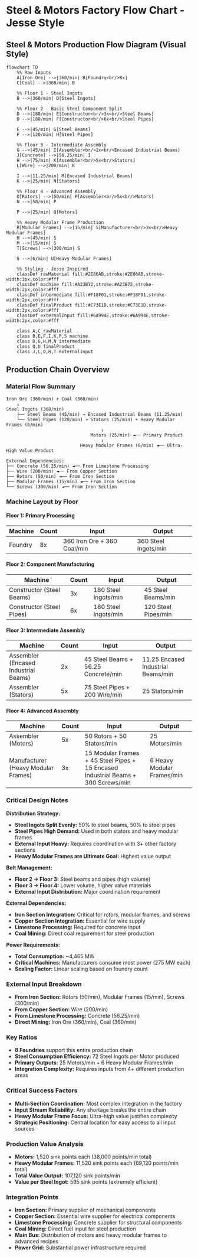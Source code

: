 # Steel & Motors Factory Flow Chart - Jesse Style

## Steel & Motors Production Flow Diagram (Visual Style)

```mermaid
flowchart TD
    %% Raw Inputs
    A[Iron Ore] -->|360/min| B[Foundry<br/>8x]
    C[Coal] -->|360/min| B
    
    %% Floor 1 - Steel Ingots
    B -->|360/min| D[Steel Ingots]
    
    %% Floor 2 - Basic Steel Component Split
    D -->|180/min| E[Constructor<br/>3x<br/>Steel Beams]
    D -->|180/min| F[Constructor<br/>6x<br/>Steel Pipes]
    
    E -->|45/min| G[Steel Beams]
    F -->|120/min| H[Steel Pipes]
    
    %% Floor 3 - Intermediate Assembly
    G -->|45/min| I[Assembler<br/>2x<br/>Encased Industrial Beams]
    J[Concrete] -->|56.25/min| I
    H -->|75/min| K[Assembler<br/>5x<br/>Stators]
    L[Wire] -->|200/min| K
    
    I -->|11.25/min| M[Encased Industrial Beams]
    K -->|25/min| N[Stators]
    
    %% Floor 4 - Advanced Assembly
    O[Rotors] -->|50/min| P[Assembler<br/>5x<br/>Motors]
    N -->|50/min| P
    
    P -->|25/min| Q[Motors]
    
    %% Heavy Modular Frame Production
    R[Modular Frames] -->|15/min| S[Manufacturer<br/>3x<br/>Heavy Modular Frames]
    H -->|45/min| S
    M -->|15/min| S
    T[Screws] -->|300/min| S
    
    S -->|6/min| U[Heavy Modular Frames]
    
    %% Styling - Jesse Inspired
    classDef rawMaterial fill:#2E86AB,stroke:#2E86AB,stroke-width:3px,color:#fff
    classDef machine fill:#A23B72,stroke:#A23B72,stroke-width:2px,color:#fff
    classDef intermediate fill:#F18F01,stroke:#F18F01,stroke-width:2px,color:#fff
    classDef finalProduct fill:#C73E1D,stroke:#C73E1D,stroke-width:3px,color:#fff
    classDef externalInput fill:#6A994E,stroke:#6A994E,stroke-width:2px,color:#fff
    
    class A,C rawMaterial
    class B,E,F,I,K,P,S machine
    class D,G,H,M,N intermediate
    class Q,U finalProduct
    class J,L,O,R,T externalInput
```

## Production Chain Overview

### Material Flow Summary
```
Iron Ore (360/min) + Coal (360/min)
    ↓ 
Steel Ingots (360/min)
    ├── Steel Beams (45/min) → Encased Industrial Beams (11.25/min)
    └── Steel Pipes (120/min) → Stators (25/min) + Heavy Modular Frames (6/min)
                                    ↓
                                Motors (25/min) ◄── Primary Product
                                    ↓
                            Heavy Modular Frames (6/min) ◄── Ultra-High Value Product

External Dependencies:
├── Concrete (56.25/min) ◄── From Limestone Processing
├── Wire (200/min) ◄── From Copper Section
├── Rotors (50/min) ◄── From Iron Section
├── Modular Frames (15/min) ◄── From Iron Section
└── Screws (300/min) ◄── From Iron Section
```

### Machine Layout by Floor

#### Floor 1: Primary Processing
| Machine | Count | Input | Output |
|---------|-------|-------|--------|
| Foundry | 8x | 360 Iron Ore + 360 Coal/min | 360 Steel Ingots/min |

#### Floor 2: Component Manufacturing  
| Machine | Count | Input | Output |
|---------|-------|-------|--------|
| Constructor (Steel Beams) | 3x | 180 Steel Ingots/min | 45 Steel Beams/min |
| Constructor (Steel Pipes) | 6x | 180 Steel Ingots/min | 120 Steel Pipes/min |

#### Floor 3: Intermediate Assembly
| Machine | Count | Input | Output |
|---------|-------|-------|--------|
| Assembler (Encased Industrial Beams) | 2x | 45 Steel Beams + 56.25 Concrete/min | 11.25 Encased Industrial Beams/min |
| Assembler (Stators) | 5x | 75 Steel Pipes + 200 Wire/min | 25 Stators/min |

#### Floor 4: Advanced Assembly
| Machine | Count | Input | Output |
|---------|-------|-------|--------|
| Assembler (Motors) | 5x | 50 Rotors + 50 Stators/min | 25 Motors/min |
| Manufacturer (Heavy Modular Frames) | 3x | 15 Modular Frames + 45 Steel Pipes + 15 Encased Industrial Beams + 300 Screws/min | 6 Heavy Modular Frames/min |

### Critical Design Notes

**Distribution Strategy:**
- **Steel Ingots Split Evenly:** 50% to steel beams, 50% to steel pipes
- **Steel Pipes High Demand:** Used in both stators and heavy modular frames
- **External Input Heavy:** Requires coordination with 3+ other factory sections
- **Heavy Modular Frames are Ultimate Goal:** Highest value output

**Belt Management:**
- **Floor 2 → Floor 3:** Steel beams and pipes (high volume)
- **Floor 3 → Floor 4:** Lower volume, higher value materials
- **External Input Distribution:** Major coordination requirement

**External Dependencies:**
- **Iron Section Integration:** Critical for rotors, modular frames, and screws
- **Copper Section Integration:** Essential for wire supply
- **Limestone Processing:** Required for concrete input
- **Coal Mining:** Direct coal requirement for steel production

**Power Requirements:**
- **Total Consumption:** ~4,465 MW
- **Critical Machines:** Manufacturers consume most power (275 MW each)
- **Scaling Factor:** Linear scaling based on foundry count

### External Input Breakdown
- **From Iron Section:** Rotors (50/min), Modular Frames (15/min), Screws (300/min)
- **From Copper Section:** Wire (200/min)
- **From Limestone Processing:** Concrete (56.25/min)
- **Direct Mining:** Iron Ore (360/min), Coal (360/min)

### Key Ratios
- **8 Foundries** support this entire production chain
- **Steel Consumption Efficiency:** 72 Steel Ingots per Motor produced
- **Primary Outputs:** 25 Motors/min + 6 Heavy Modular Frames/min
- **Integration Complexity:** Requires inputs from 4+ different production areas

### Critical Success Factors
- **Multi-Section Coordination:** Most complex integration in the factory
- **Input Stream Reliability:** Any shortage breaks the entire chain
- **Heavy Modular Frame Focus:** Ultra-high value justifies complexity
- **Strategic Positioning:** Central location for easy access to all input sources

### Production Value Analysis
- **Motors:** 1,520 sink points each (38,000 points/min total)
- **Heavy Modular Frames:** 11,520 sink points each (69,120 points/min total)
- **Total Value Output:** 107,120 sink points/min
- **Value per Steel Ingot:** 595 sink points (extremely efficient)

### Integration Points
- **Iron Section:** Primary supplier of mechanical components
- **Copper Section:** Essential wire supplier for electrical components
- **Limestone Processing:** Concrete supplier for structural components
- **Coal Mining:** Direct fuel input for steel production
- **Main Bus:** Distribution of motors and heavy modular frames to advanced recipes
- **Power Grid:** Substantial power infrastructure required

